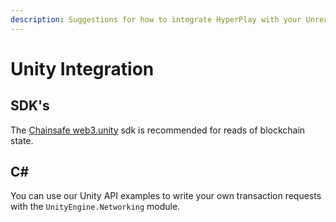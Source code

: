 ```yaml
---
description: Suggestions for how to integrate HyperPlay with your Unreal Engine Project
---
```


# Unity Integration

## SDK's

The [Chainsafe web3.unity](https://github.com/ChainSafe/web3.unity) sdk is recommended for reads of blockchain state.&#x20;

## C\#

You can use our Unity API examples to write your own transaction requests with the `UnityEngine.Networking` module.
